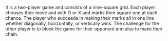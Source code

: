 It is a two-player game and consists of a nine-square grid. Each player chooses their move and with O or X and marks their square one at each chance. The player who succeeds in making their marks all in one line whether diagonally, horizontally, or vertically wins. The challenge for the other player is to block the game for their opponent and also to make their chain. 